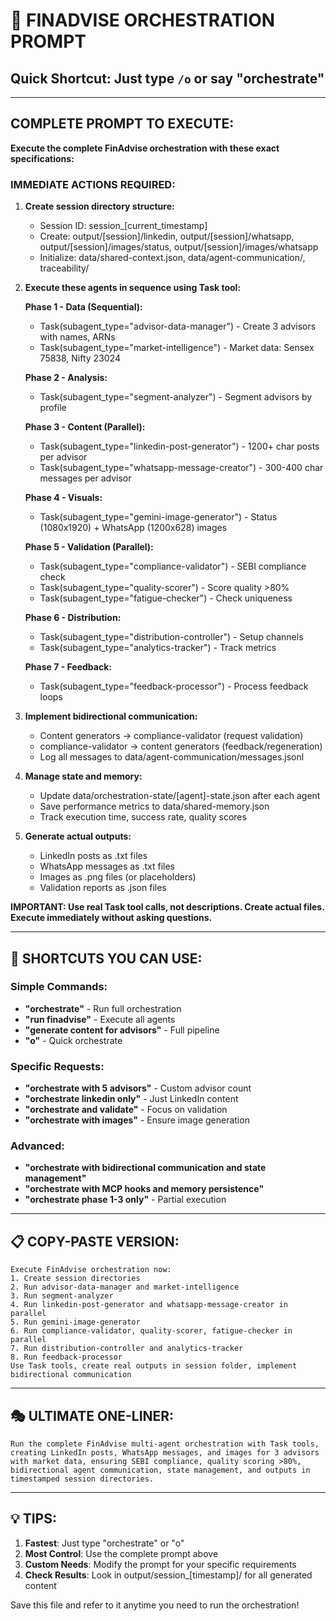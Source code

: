 # 🎯 FINADVISE ORCHESTRATION PROMPT

## Quick Shortcut: Just type `/o` or say "orchestrate"

---

## COMPLETE PROMPT TO EXECUTE:

**Execute the complete FinAdvise orchestration with these exact specifications:**

### IMMEDIATE ACTIONS REQUIRED:

1. **Create session directory structure:**
   - Session ID: session_[current_timestamp]
   - Create: output/[session]/linkedin, output/[session]/whatsapp, output/[session]/images/status, output/[session]/images/whatsapp
   - Initialize: data/shared-context.json, data/agent-communication/, traceability/

2. **Execute these agents in sequence using Task tool:**

   **Phase 1 - Data (Sequential):**
   - Task(subagent_type="advisor-data-manager") - Create 3 advisors with names, ARNs
   - Task(subagent_type="market-intelligence") - Market data: Sensex 75838, Nifty 23024

   **Phase 2 - Analysis:**
   - Task(subagent_type="segment-analyzer") - Segment advisors by profile

   **Phase 3 - Content (Parallel):**
   - Task(subagent_type="linkedin-post-generator") - 1200+ char posts per advisor
   - Task(subagent_type="whatsapp-message-creator") - 300-400 char messages per advisor

   **Phase 4 - Visuals:**
   - Task(subagent_type="gemini-image-generator") - Status (1080x1920) + WhatsApp (1200x628) images

   **Phase 5 - Validation (Parallel):**
   - Task(subagent_type="compliance-validator") - SEBI compliance check
   - Task(subagent_type="quality-scorer") - Score quality >80%
   - Task(subagent_type="fatigue-checker") - Check uniqueness

   **Phase 6 - Distribution:**
   - Task(subagent_type="distribution-controller") - Setup channels
   - Task(subagent_type="analytics-tracker") - Track metrics

   **Phase 7 - Feedback:**
   - Task(subagent_type="feedback-processor") - Process feedback loops

3. **Implement bidirectional communication:**
   - Content generators → compliance-validator (request validation)
   - compliance-validator → content generators (feedback/regeneration)
   - Log all messages to data/agent-communication/messages.jsonl

4. **Manage state and memory:**
   - Update data/orchestration-state/[agent]-state.json after each agent
   - Save performance metrics to data/shared-memory.json
   - Track execution time, success rate, quality scores

5. **Generate actual outputs:**
   - LinkedIn posts as .txt files
   - WhatsApp messages as .txt files
   - Images as .png files (or placeholders)
   - Validation reports as .json files

**IMPORTANT: Use real Task tool calls, not descriptions. Create actual files. Execute immediately without asking questions.**

---

## 🚀 SHORTCUTS YOU CAN USE:

### Simple Commands:
- **"orchestrate"** - Run full orchestration
- **"run finadvise"** - Execute all agents
- **"generate content for advisors"** - Full pipeline
- **"o"** - Quick orchestrate

### Specific Requests:
- **"orchestrate with 5 advisors"** - Custom advisor count
- **"orchestrate linkedin only"** - Just LinkedIn content
- **"orchestrate and validate"** - Focus on validation
- **"orchestrate with images"** - Ensure image generation

### Advanced:
- **"orchestrate with bidirectional communication and state management"**
- **"orchestrate with MCP hooks and memory persistence"**
- **"orchestrate phase 1-3 only"** - Partial execution

---

## 📋 COPY-PASTE VERSION:

```
Execute FinAdvise orchestration now:
1. Create session directories
2. Run advisor-data-manager and market-intelligence
3. Run segment-analyzer
4. Run linkedin-post-generator and whatsapp-message-creator in parallel
5. Run gemini-image-generator
6. Run compliance-validator, quality-scorer, fatigue-checker in parallel
7. Run distribution-controller and analytics-tracker
8. Run feedback-processor
Use Task tools, create real outputs in session folder, implement bidirectional communication
```

---

## 🎭 ULTIMATE ONE-LINER:

```
Run the complete FinAdvise multi-agent orchestration with Task tools, creating LinkedIn posts, WhatsApp messages, and images for 3 advisors with market data, ensuring SEBI compliance, quality scoring >80%, bidirectional agent communication, state management, and outputs in timestamped session directories.
```

---

## 💡 TIPS:

1. **Fastest**: Just type "orchestrate" or "o"
2. **Most Control**: Use the complete prompt above
3. **Custom Needs**: Modify the prompt for your specific requirements
4. **Check Results**: Look in output/session_[timestamp]/ for all generated content

Save this file and refer to it anytime you need to run the orchestration!